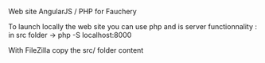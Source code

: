 Web site AngularJS / PHP for Fauchery

To launch locally the web site you can use php and is server functionnality : in src folder -> php -S localhost:8000

With FileZilla copy the src/ folder content

